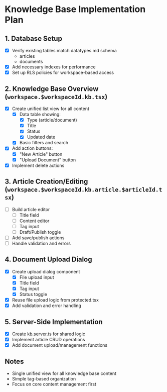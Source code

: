 # Knowledge Base Implementation Plan

## 1. Database Setup
- [x] Verify existing tables match datatypes.md schema
  - articles
  - documents
- [x] Add necessary indexes for performance
- [x] Set up RLS policies for workspace-based access

## 2. Knowledge Base Overview (`workspace.$workspaceId.kb.tsx`)
- [x] Create unified list view for all content
  - [x] Data table showing:
    - [x] Type (article/document)
    - [x] Title
    - [x] Status
    - [x] Updated date
  - [x] Basic filters and search
- [x] Add action buttons:
  - [x] "New Article" button
  - [x] "Upload Document" button
- [x] Implement delete actions

## 3. Article Creation/Editing (`workspace.$workspaceId.kb.article.$articleId.tsx`)
- [ ] Build article editor
  - [ ] Title field
  - [ ] Content editor
  - [ ] Tag input
  - [ ] Draft/Publish toggle
- [ ] Add save/publish actions
- [ ] Handle validation and errors

## 4. Document Upload Dialog
- [x] Create upload dialog component
  - [x] File upload input
  - [x] Title field
  - [x] Tag input
  - [x] Status toggle
- [x] Reuse file upload logic from protected.tsx
- [x] Add validation and error handling

## 5. Server-Side Implementation
- [x] Create kb.server.ts for shared logic
- [x] Implement article CRUD operations
- [x] Add document upload/management functions

## Notes
- Single unified view for all knowledge base content
- Simple tag-based organization
- Focus on core content management first

